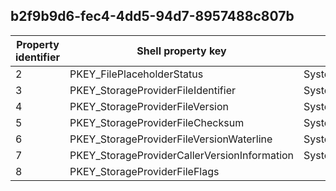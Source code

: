 ## b2f9b9d6-fec4-4dd5-94d7-8957488c807b

Property identifier | Shell property key | Shell name | Alias
--- | --- | --- | ---
2 | PKEY_FilePlaceholderStatus | System.FilePlaceholderStatus | 
3 | PKEY_StorageProviderFileIdentifier | System.StorageProviderFileIdentifier | 
4 | PKEY_StorageProviderFileVersion | System.StorageProviderFileVersion | 
5 | PKEY_StorageProviderFileChecksum | System.StorageProviderFileChecksum | 
6 | PKEY_StorageProviderFileVersionWaterline | System.StorageProviderFileVersionWaterline | 
7 | PKEY_StorageProviderCallerVersionInformation | System.StorageProviderCallerVersionInformation | 
8 | PKEY_StorageProviderFileFlags |  | 

